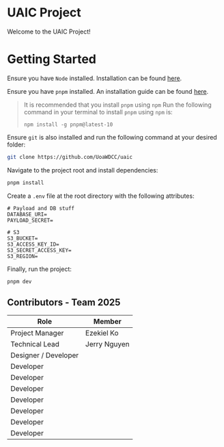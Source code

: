 # UAIC Project
Welcome to the UAIC Project!

# Getting Started

Ensure you have `Node` installed. Installation can be found [here](https://nodejs.org/en/download).

Ensure you have `pnpm` installed. An installation guide can be found [here](https://pnpm.io/installation).

> It is recommended that you install `pnpm` using `npm`
> Run the following command in your terminal to install `pnpm` using `npm` is:
>
> `npm install -g pnpm@latest-10`

Ensure `git` is also installed and run the following command at your desired folder:

```bash
git clone https://github.com/UoaWDCC/uaic
```

Navigate to the project root and install dependencies:

```bash
pnpm install
```

Create a `.env` file at the root directory with the following attributes:

```
# Payload and DB stuff
DATABASE_URI=
PAYLOAD_SECRET=

# S3
S3_BUCKET=
S3_ACCESS_KEY_ID=
S3_SECRET_ACCESS_KEY=
S3_REGION=
```

Finally, run the project:

```
pnpm dev
```

## Contributors - Team 2025

| Role             | Member                      |
| ---------------- | --------------------------- |
| Project Manager  | Ezekiel Ko                  |
| Technical Lead   | Jerry Nguyen                |
| Designer / Developer|  |
| Developer        |  |
| Developer        |  |
| Developer        |  |
| Developer        |  |
| Developer        |  |
| Developer        |  |
| Developer        |  |
